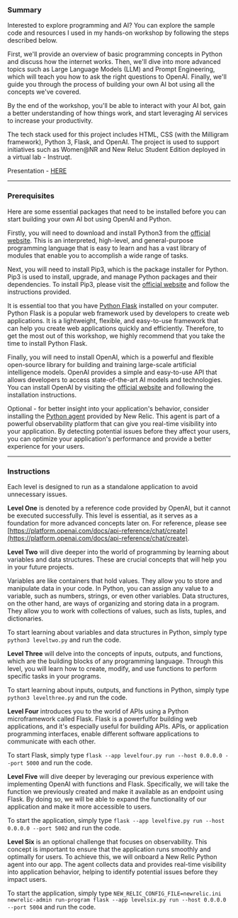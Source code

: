 ### **Summary**

Interested to explore programming and AI? You can explore the sample code and resources I used in my hands-on workshop by following the steps described below.

First, we'll provide an overview of basic programming concepts in Python and discuss how the internet works. Then, we'll dive into more advanced topics such as Large Language Models (LLM) and Prompt Engineering, which will teach you how to ask the right questions to OpenAI. Finally, we'll guide you through the process of building your own AI bot using all the concepts we've covered.

By the end of the workshop, you'll be able to interact with your AI bot, gain a better understanding of how things work, and start leveraging AI services to increase your productivity.

The tech stack used for this project includes HTML, CSS (with the Milligram framework), Python 3, Flask, and OpenAI. The project is used to support initiatives such as Women@NR and New Reluc Student Edition deployed in a virtual lab - Instruqt.

Presentation - [HERE](https://docs.google.com/presentation/d/1w8g8scW_mRSUYNHW6EsSvoS6Rmwk9WSQ_UzrmwDkCU0/edit?usp=sharing)

---

### Prerequisites

Here are some essential packages that need to be installed before you can start building your own AI bot using OpenAI and Python.

Firstly, you will need to download and install Python3 from the [official website](https://www.python.org/downloads/). This is an interpreted, high-level, and general-purpose programming language that is easy to learn and has a vast library of modules that enable you to accomplish a wide range of tasks.

Next, you will need to install Pip3, which is the package installer for Python. Pip3 is used to install, upgrade, and manage Python packages and their dependencies. To install Pip3, please visit the [official website](https://pip.pypa.io/en/stable/installation/) and follow the instructions provided.

It is essential too that you have [Python Flask](https://flask.palletsprojects.com/en/2.3.x/installation/) installed on your computer. Python Flask is a popular web framework used by developers to create web applications. It is a lightweight, flexible, and easy-to-use framework that can help you create web applications quickly and efficiently. Therefore, to get the most out of this workshop, we highly recommend that you take the time to install Python Flask.

Finally, you will need to install OpenAI, which is a powerful and flexible open-source library for building and training large-scale artificial intelligence models. OpenAI provides a simple and easy-to-use API that allows developers to access state-of-the-art AI models and technologies. You can install OpenAI by visiting the [official website](https://pypi.org/project/openai/) and following the installation instructions.

Optional - for better insight into your application's behavior, consider installing the [Python agent](https://docs.newrelic.com/install/python/) provided by New Relic. This agent is part of a powerful observability platform that can give you real-time visibility into your application. By detecting potential issues before they affect your users, you can optimize your application's performance and provide a better experience for your users.

---

### **Instructions**

Each level is designed to run as a standalone application to avoid unnecessary issues.

**Level One** is denoted by a reference code provided by OpenAI, but it cannot be executed successfully. This level is essential, as it serves as a foundation for more advanced concepts later on. For reference, please see [https://platform.openai.com/docs/api-reference/chat/create](https://platform.openai.com/docs/api-reference/chat/create).

**Level Two** will dive deeper into the world of programming by learning about variables and data structures. These are crucial concepts that will help you in your future projects.

Variables are like containers that hold values. They allow you to store and manipulate data in your code. In Python, you can assign any value to a variable, such as numbers, strings, or even other variables. Data structures, on the other hand, are ways of organizing and storing data in a program. They allow you to work with collections of values, such as lists, tuples, and dictionaries.

To start learning about variables and data structures in Python, simply type `python3 leveltwo.py` and run the code.

**Level Three** will delve into the concepts of inputs, outputs, and functions, which are the building blocks of any programming language. Through this level, you will learn how to create, modify, and use functions to perform specific tasks in your programs.

To start learning about inputs, outputs, and functions in Python, simply type `python3 levelthree.py` and run the code.

**Level Four** introduces you to the world of APIs using a Python microframework called Flask. Flask is a powerfulfor building web applications, and it's especially useful for building APIs. APIs, or application programming interfaces, enable different software applications to communicate with each other.

To start Flask, simply type `flask --app levelfour.py run --host 0.0.0.0 --port 5000` and run the code. 

**Level Five** will dive deeper by leveraging our previous experience with implementing OpenAI with functions and Flask. Specifically, we will take the function we previously created and make it available as an endpoint using Flask. By doing so, we will be able to expand the functionality of our application and make it more accessible to users.

To start the application, simply type `flask --app levelfive.py run --host 0.0.0.0 --port 5002` and run the code.

**Level Six** is an optional challenge that focuses on observability. This concept is important to ensure that the application runs smoothly and optimally for users. To achieve this, we will onboard a New Relic Python agent into our app. The agent collects data and provides real-time visibility into application behavior, helping to identify potential issues before they impact users.

To start the application, simply type `NEW_RELIC_CONFIG_FILE=newrelic.ini newrelic-admin run-program flask --app levelsix.py run --host 0.0.0.0 --port 5004` and run the code.